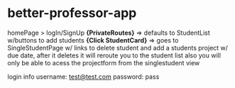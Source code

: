 # better-professor-app
homePage > logIn/SignUp **{PrivateRoutes}**  =>
defaults to StudentList w/buttons to add students **{Click StudentCard}** =>
goes to SingleStudentPage w/ links to delete student and add a students project w/ due date,
after it deletes it will reroute you to the student list
also you will only be able to acess the projectform from the singlestudent view

login info
username: test@test.com
password: pass